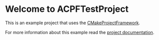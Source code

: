 # Welcome to ACPFTestProject #

This is an example project that uses the [CMakeProjectFramework](https://github.com/Knitschi/CMakeProjectFramework).

For more information about this example read the [project documentation](https://knitschi.github.io/ACPFTestProject/LastBuild/documentation/doc/doxygen/html/index.html).
